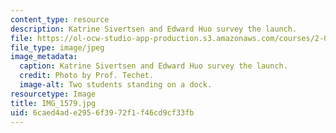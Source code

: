 ```yaml
---
content_type: resource
description: Katrine Sivertsen and Edward Huo survey the launch.
file: https://ol-ocw-studio-app-production.s3.amazonaws.com/courses/2-011-introduction-to-ocean-science-and-engineering-spring-2006/6caed4ade2956f3972f1f46cd9cf33fb_IMG_1579.jpg
file_type: image/jpeg
image_metadata:
  caption: Katrine Sivertsen and Edward Huo survey the launch.
  credit: Photo by Prof. Techet.
  image-alt: Two students standing on a dock.
resourcetype: Image
title: IMG_1579.jpg
uid: 6caed4ad-e295-6f39-72f1-f46cd9cf33fb
---
```


